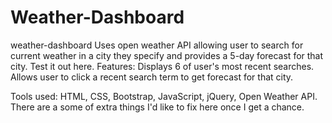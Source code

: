 # Weather-Dashboard
weather-dashboard
Uses open weather API allowing user to search for current weather in a city they specify and provides a 5-day forecast for that city. Test it out here.
Features:
Displays 6 of user's most recent searches.
Allows user to click a recent search term to get forecast for that city.

Tools used:
HTML,
CSS,
Bootstrap,
JavaScript,
jQuery,
Open Weather API.
There are a some of extra things I'd like to fix here once I get a chance.


